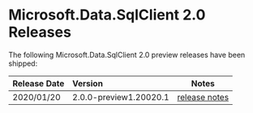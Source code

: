 # Microsoft.Data.SqlClient 2.0 Releases

The following Microsoft.Data.SqlClient 2.0 preview releases have been shipped:

| Release Date | Version | Notes |
| :-- | :-- | :--: |
| 2020/01/20 | 2.0.0-preview1.20020.1 | [release notes](2.0.0-preview1.md) |
